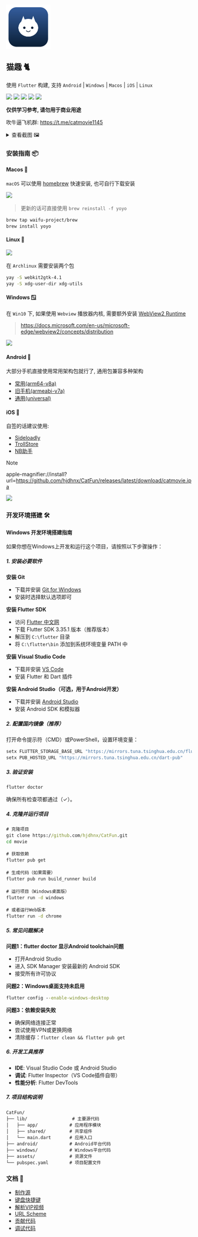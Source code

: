 <img src="design/logo_round.svg" width="120" />

## 猫趣 🐈

使用 `Flutter` 构建, 支持 `Android` | `Windows` | `Macos` | `iOS` | `Linux`

![](https://img.shields.io/badge/macOS-000000?style=flat&logo=apple&logoColor=white)
![](https://img.shields.io/badge/iOS-000000?style=flat&logoColor=white)
![](https://img.shields.io/badge/Linux-FCC624?style=flat&logo=linux&logoColor=black)
![](https://img.shields.io/badge/Windows-0078D6?style=flat&logo=windows&logoColor=white)
![](https://img.shields.io/badge/Android-3DDC84?style=flat&logo=android&logoColor=white)

**仅供学习参考, 请勿用于商业用途**

<!-- <img src="https://s2.loli.net/2025/08/12/dN78kJ1pAwqHYVZ.webp" width="120" /> -->

吹牛逼飞机群: https://t.me/catmovie1145

<details>
<summary>查看截图 🖼️</summary>

![首页](https://s2.loli.net/2025/09/14/QJmYod9K7G6cRkE.png)
![搜索](https://s2.loli.net/2025/09/14/8eEsAtpcM3dIX5C.png)
![TV](https://s2.loli.net/2025/09/14/trgyicKe47mf5I2.png)
![播放.jpg](https://s2.loli.net/2025/09/14/oO6iKgFPEth9M43.png)

</details>

### 安装指南 📦

#### **Macos 🍎**

`macOS` 可以使用 [homebrew](https://brew.sh) 快速安装, 也可自行下载安装

[![](https://img.shields.io/badge/-点我下载-blue?logo=github)](https://github.com/hjdhnx/CatFun/releases/latest/download/catmovie-mac.zip
)

> 更新的话可直接使用 `brew reinstall -f yoyo`

```bash
brew tap waifu-project/brew
brew install yoyo
```

#### **Linux 🐧**

[![](https://img.shields.io/badge/-点我下载-blue?logo=github)](https://github.com/hjdhnx/CatFun/releases/latest/download/catmovie-linux-x86_64.tar.gz)

在 `Archlinux` 需要安装两个包

```sh
yay -S webkit2gtk-4.1
yay -S xdg-user-dir xdg-utils
```

#### **Windows 🪟**

在 `Win10` 下, 如果使用 `Webview` 播放器内核, 需要额外安装 [WebView2 Runtime](https://developer.microsoft.com/en-us/microsoft-edge/webview2)

> https://docs.microsoft.com/en-us/microsoft-edge/webview2/concepts/distribution

[![](https://img.shields.io/badge/-点我下载-blue?logo=github)](https://github.com/hjdhnx/CatFun/releases/latest/download/catmovie-windows.zip)

#### **Android 🤖**

大部分手机直接使用常用架构包就行了, 通用包兼容多种架构

- [常用(arm64-v8a)](https://github.com/hjdhnx/CatFun/releases/latest/download/catmovie.apk)
- [旧手机(armeabi-v7a)](https://github.com/hjdhnx/CatFun/releases/latest/download/catmovie-legacy.apk)
- [通用(universal)](https://github.com/hjdhnx/CatFun/releases/latest/download/catmovie-universal.apk)

#### **iOS 📱**

自签的话建议使用:

- [Sideloadly](https://sideloadly.io)
- [TrollStore](https://github.com/opa334/TrollStore)
- [NB助手](https://nbtool8.com)

> [!NOTE]
> apple-magnifier://install?url=https://github.com/hjdhnx/CatFun/releases/latest/download/catmovie.ipa

[![](https://img.shields.io/badge/-点我下载-blue?logo=github)](https://github.com/hjdhnx/CatFun/releases/latest/download/catmovie.ipa)

### 开发环境搭建 🛠️

#### **Windows 开发环境搭建指南**

如果你想在Windows上开发和运行这个项目，请按照以下步骤操作：

##### 1. 安装必要软件

**安装 Git**
- 下载并安装 [Git for Windows](https://git-scm.com/download/win)
- 安装时选择默认选项即可

**安装 Flutter SDK**
- 访问 [Flutter 中文网](https://flutter.cn/docs/get-started/install/windows)
- 下载 Flutter SDK 3.35.1 版本（推荐版本）
- 解压到 `C:\flutter` 目录
- 将 `C:\flutter\bin` 添加到系统环境变量 PATH 中

**安装 Visual Studio Code**
- 下载并安装 [VS Code](https://code.visualstudio.com/)
- 安装 Flutter 和 Dart 插件

**安装 Android Studio（可选，用于Android开发）**
- 下载并安装 [Android Studio](https://developer.android.com/studio)
- 安装 Android SDK 和模拟器

##### 2. 配置国内镜像（推荐）

打开命令提示符（CMD）或PowerShell，设置环境变量：

```cmd
setx FLUTTER_STORAGE_BASE_URL "https://mirrors.tuna.tsinghua.edu.cn/flutter"
setx PUB_HOSTED_URL "https://mirrors.tuna.tsinghua.edu.cn/dart-pub"
```

##### 3. 验证安装

```cmd
flutter doctor
```

确保所有检查项都通过（✓）。

##### 4. 克隆并运行项目

```cmd
# 克隆项目
git clone https://github.com/hjdhnx/CatFun.git
cd movie

# 获取依赖
flutter pub get

# 生成代码（如果需要）
flutter pub run build_runner build

# 运行项目（Windows桌面版）
flutter run -d windows

# 或者运行Web版本
flutter run -d chrome
```

##### 5. 常见问题解决

**问题1：flutter doctor 显示Android toolchain问题**
- 打开Android Studio
- 进入 SDK Manager 安装最新的 Android SDK
- 接受所有许可协议

**问题2：Windows桌面支持未启用**
```cmd
flutter config --enable-windows-desktop
```

**问题3：依赖安装失败**
- 确保网络连接正常
- 尝试使用VPN或更换网络
- 清除缓存：`flutter clean && flutter pub get`

##### 6. 开发工具推荐

- **IDE**: Visual Studio Code 或 Android Studio
- **调试**: Flutter Inspector（VS Code插件自带）
- **性能分析**: Flutter DevTools

##### 7. 项目结构说明

```
CatFun/
├── lib/                 # 主要源代码
│   ├── app/            # 应用程序模块
│   ├── shared/         # 共享组件
│   └── main.dart       # 应用入口
├── android/            # Android平台代码
├── windows/            # Windows平台代码
├── assets/             # 资源文件
└── pubspec.yaml        # 项目配置文件
```

### 文档 📜

- [制作源](./docs/create_source.md)
- [键盘快捷键](./docs/keyboard.md) 
- [解析VIP视频](./docs/parse_vip.md)
- [URL Scheme](./docs/protocol.md)
- [贡献代码](./docs/PR.md)
- [调试代码](./docs/start_dev.md)